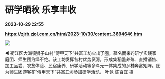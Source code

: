 # 研学晒秋 乐享丰收

**2023-10-29 22:55**

**https://zjrb.zjol.com.cn/html/2023-10/30/content_3694646.htm**

![](https://zjrb.zjol.com.cn/images/2023-10/30/zjrb2023103000018v01b002.jpg)

◀ 衢江区大洲镇狮子山村“傅甲天下”共富工坊火出了圈，慕名而来的研学实践家庭团、师生团络绎不绝。该工坊发挥各村优势资源，形成集稻鳖养殖、直播销售、加工品尝、农旅体验、民宿康养、研学活动等多单元一体集成的乡村奔富矩阵。图为师生团游客在“傅甲天下”共富工坊参加研学活动。 叶竟 陈百宜 摄